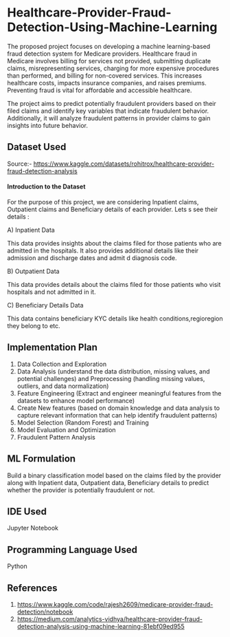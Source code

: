 # Healthcare-Provider-Fraud-Detection-Using-Machine-Learning

The proposed project focuses on developing a machine learning-based fraud detection system for Medicare providers. Healthcare fraud in Medicare involves billing for services not provided, submitting duplicate claims, misrepresenting services, charging for more expensive procedures than performed, and billing for non-covered services. This increases healthcare costs, impacts insurance companies, and raises premiums. Preventing fraud is vital for affordable and accessible healthcare.

The project aims to predict potentially fraudulent providers based on their filed claims and identify key variables that indicate fraudulent behavior. Additionally, it will analyze fraudulent patterns in provider claims to gain insights into future behavior.

## Dataset Used
Source:- https://www.kaggle.com/datasets/rohitrox/healthcare-provider-fraud-detection-analysis

#### Introduction to the Dataset
For the purpose of this project, we are considering Inpatient claims, Outpatient claims and Beneficiary details of each provider. Lets s see their details :

A) Inpatient Data

This data provides insights about the claims filed for those patients who are admitted in the hospitals. It also provides additional details like their admission and discharge dates and admit d diagnosis code.

B) Outpatient Data

This data provides details about the claims filed for those patients who visit hospitals and not admitted in it.

C) Beneficiary Details Data

This data contains beneficiary KYC details like health conditions,regioregion they belong to etc.

## Implementation Plan
1. Data Collection and Exploration
2. Data Analysis (understand the data distribution, missing values, and potential challenges) and 
Preprocessing (handling missing values, outliers, and data normalization)
3. Feature Engineering (Extract and engineer meaningful features from the datasets to enhance model performance)
4. Create New features (based on domain knowledge and data analysis to capture relevant information that can help identify fraudulent patterns)
5. Model Selection (Random Forest) and Training
6. Model Evaluation and Optimization
7. Fraudulent Pattern Analysis
   
## ML Formulation
Build a binary classification model based on the claims filed by the provider along with Inpatient data, Outpatient data, Beneficiary details to predict whether the provider is potentially fraudulent or not.

## IDE Used
Jupyter Notebook

## Programming Language Used
Python

## References
1. https://www.kaggle.com/code/rajesh2609/medicare-provider-fraud-detection/notebook
2. https://medium.com/analytics-vidhya/healthcare-provider-fraud-detection-analysis-using-machine-learning-81ebf09ed955
